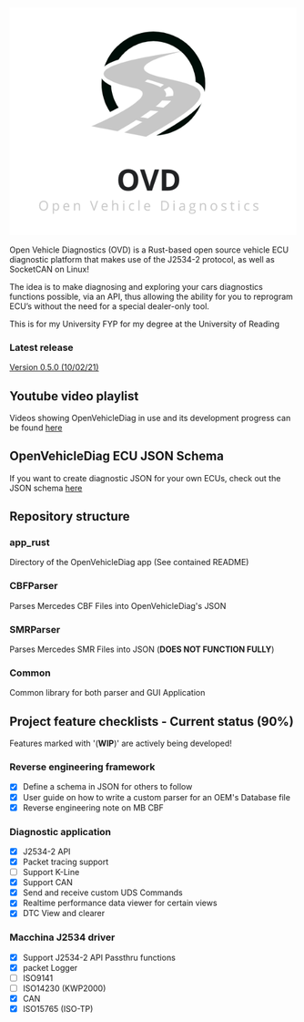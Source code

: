 ![](app_rust/img/logo.png)

Open Vehicle Diagnostics (OVD) is a Rust-based open source vehicle ECU diagnostic platform that makes use of the J2534-2 protocol, as well as SocketCAN on Linux!

The idea is to make diagnosing and exploring your cars diagnostics functions possible, via an API, thus allowing the ability for you to reprogram ECU’s without the need for a special dealer-only tool.

This is for my University FYP for my degree at the University of Reading

### Latest release
[Version 0.5.0 (10/02/21)](https://github.com/rnd-ash/OpenVehicleDiag/releases/tag/v0.5.0)

## Youtube video playlist
Videos showing OpenVehicleDiag in use and its development progress can be found [here](https://youtube.com/playlist?list=PLxrw-4Vt7xtty50LmMoLXN2iKiUknbMng)

## OpenVehicleDiag ECU JSON Schema
If you want to create diagnostic JSON for your own ECUs, check out the JSON schema [here](SCHEMA.md)

## Repository structure

### app_rust
Directory of the OpenVehicleDiag app (See contained README)

### CBFParser
Parses Mercedes CBF Files into OpenVehicleDiag's JSON

### SMRParser
Parses Mercedes SMR Files into JSON (**DOES NOT FUNCTION FULLY**)

### Common
Common library for both parser and GUI Application

## Project feature checklists - Current status (90%)
Features marked with '(**WIP**)' are actively being developed!
### Reverse engineering framework
- [x] Define a schema in JSON for others to follow 
- [x] User guide on how to write a custom parser for an OEM's Database file
- [x] Reverse engineering note on MB CBF
### Diagnostic application
- [x] J2534-2 API
- [x] Packet tracing support
- [ ] Support K-Line 
- [x] Support CAN 
- [x] Send and receive custom UDS Commands
- [x] Realtime performance data viewer for certain views
- [x] DTC View and clearer
### Macchina J2534 driver
- [x] Support J2534-2 API Passthru functions
- [x] packet Logger
- [ ] ISO9141
- [ ] ISO14230 (KWP2000)
- [x] CAN
- [x] ISO15765 (ISO-TP)
